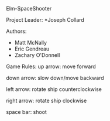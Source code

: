 Elm-SpaceShooter

Project Leader:
*Joseph Collard

Authors:
* Matt McNally
* Eric Gendreau
* Zachary O'Donnell


Game Rules:
up arrow: move forward

down arrow: slow down/move backward

left arrow: rotate ship counterclockwise

right arrow: rotate ship clockwise

space bar: shoot

